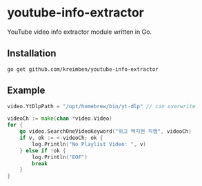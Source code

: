 # youtube-info-extractor
YouTube video info extractor module written in Go.

## Installation
```
go get github.com/kreimben/youtube-info-extractor
```

## Example
```go
video.YtDlpPath = "/opt/homebrew/bin/yt-dlp" // can overwrite

videoCh := make(chan *video.Video)
for {
    go video.SearchOneVideoKeyword("위고 백지헌 직캠", videoCh)
    if v, ok := <-videoCh; ok {
        log.Println("No Playlist Video: ", v)
    } else if !ok {
        log.Println("EOF")
        break
    }
}
```